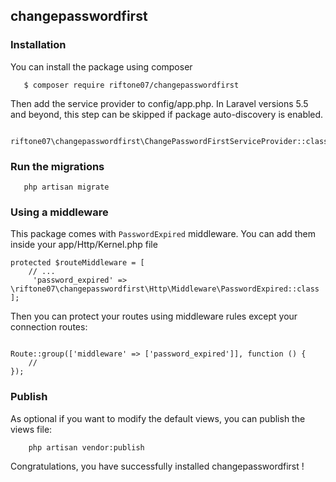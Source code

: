 
## changepasswordfirst ##
 
### Installation ###

You can install the package using composer

```
   $ composer require riftone07/changepasswordfirst
```
 
Then add the service provider to config/app.php. In Laravel versions 5.5 and beyond, this step can be skipped if package auto-discovery is enabled.

```
    riftone07\changepasswordfirst\ChangePasswordFirstServiceProvider::class,
```

### Run the migrations ###
```
   php artisan migrate
``` 


### Using a middleware ###

This package comes with ``` PasswordExpired ``` middleware. You can add them inside your app/Http/Kernel.php file


```
protected $routeMiddleware = [
    // ...
     'password_expired' => \riftone07\changepasswordfirst\Http\Middleware\PasswordExpired::class
];
```

Then you can protect your routes using middleware rules except your connection routes:

```

Route::group(['middleware' => ['password_expired']], function () {
    //
});
```

### Publish ###
 
As optional if you want to modify the default views, you can publish the views file:
```
    php artisan vendor:publish
```
 
Congratulations, you have successfully installed changepasswordfirst !